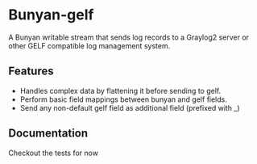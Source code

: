 # Bunyan-gelf

A Bunyan writable stream that sends log records to a Graylog2 server or other GELF compatible log management system.

## Features

* Handles complex data by flattening it before sending to gelf.
* Perform basic field mappings between bunyan and gelf fields.
* Send any non-default gelf field as additional field (prefixed with _)

## Documentation

Checkout the tests for now